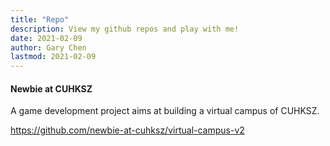 ```yaml
---
title: "Repo"
description: View my github repos and play with me!
date: 2021-02-09
author: Gary Chen
lastmod: 2021-02-09
---
```


#### Newbie at CUHKSZ

A game development project aims at building a virtual campus of CUHKSZ. 

https://github.com/newbie-at-cuhksz/virtual-campus-v2